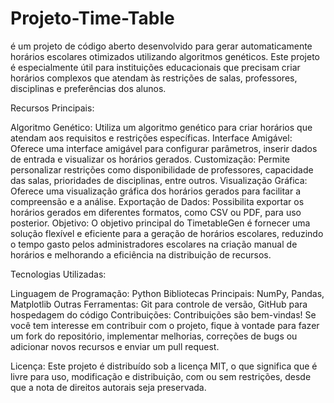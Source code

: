 # Projeto-Time-Table
 é um projeto de código aberto desenvolvido para gerar automaticamente horários escolares otimizados utilizando algoritmos genéticos. Este projeto é especialmente útil para instituições educacionais que precisam criar horários complexos que atendam às restrições de salas, professores, disciplinas e preferências dos alunos.

Recursos Principais:

Algoritmo Genético: Utiliza um algoritmo genético para criar horários que atendam aos requisitos e restrições específicas.
Interface Amigável: Oferece uma interface amigável para configurar parâmetros, inserir dados de entrada e visualizar os horários gerados.
Customização: Permite personalizar restrições como disponibilidade de professores, capacidade das salas, prioridades de disciplinas, entre outros.
Visualização Gráfica: Oferece uma visualização gráfica dos horários gerados para facilitar a compreensão e a análise.
Exportação de Dados: Possibilita exportar os horários gerados em diferentes formatos, como CSV ou PDF, para uso posterior.
Objetivo:
O objetivo principal do TimetableGen é fornecer uma solução flexível e eficiente para a geração de horários escolares, reduzindo o tempo gasto pelos administradores escolares na criação manual de horários e melhorando a eficiência na distribuição de recursos.

Tecnologias Utilizadas:

Linguagem de Programação: Python
Bibliotecas Principais: NumPy, Pandas, Matplotlib
Outras Ferramentas: Git para controle de versão, GitHub para hospedagem do código
Contribuições:
Contribuições são bem-vindas! Se você tem interesse em contribuir com o projeto, fique à vontade para fazer um fork do repositório, implementar melhorias, correções de bugs ou adicionar novos recursos e enviar um pull request.

Licença:
Este projeto é distribuído sob a licença MIT, o que significa que é livre para uso, modificação e distribuição, com ou sem restrições, desde que a nota de direitos autorais seja preservada.
